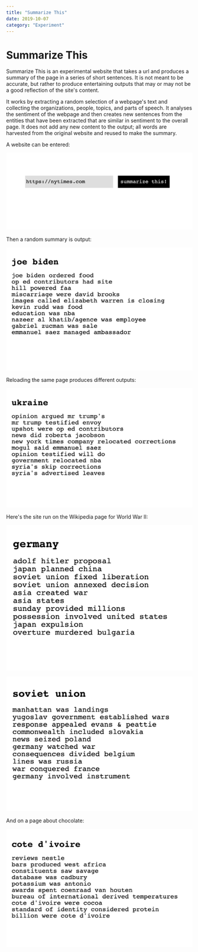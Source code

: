 ```yaml
---
title: "Summarize This"
date: 2019-10-07
category: "Experiment"
---
```



# Summarize This

Summarize This is an experimental website that takes a url and produces a summary of the page in a series of short sentences. It is not meant to be accurate, but rather to produce entertaining outputs that may or may not be a good reflection of the site's content. 

It works by extracting a random selection of a webpage's text and collecting the organizations, people, topics, and parts of speech. It analyses the sentiment of the webpage and then creates new sentences from the entities that have been extracted that are similar in sentiment to the overall page. It does not add any new content to the output; all words are harvested from the original website and reused to make the summary. 

A website can be entered:

![](/static/images/summarize-this/front.png)

Then a random summary is output:

![](/static/images/summarize-this/times1.png)

Reloading the same page produces different outputs:

![](/static/images/summarize-this/times2.png)

Here's the site run on the Wikipedia page for World War II:


![](/static/images/summarize-this/ww21.png)

![](/static/images/summarize-this/ww22.png)

And on a page about chocolate:

![](/static/images/summarize-this/choc.png)
